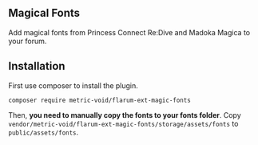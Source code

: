 ## Magical Fonts
Add magical fonts from Princess Connect Re:Dive and Madoka Magica to your forum.

## Installation
First use composer to install the plugin.
```
composer require metric-void/flarum-ext-magic-fonts
```

Then, **you need to manually copy the fonts to your fonts folder**.
Copy `vendor/metric-void/flarum-ext-magic-fonts/storage/assets/fonts` to `public/assets/fonts`.
